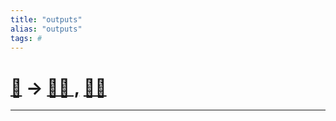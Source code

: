```yaml
---
title: "outputs"
alias: "outputs"
tags: #
---
```


 
 # [🤔](https://j-entra.github.io/quartz) ->  [👨‍🎨 ,](https://jentra.me/) [👩‍💻](https://j-entra.github.io/) 

----

